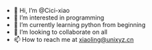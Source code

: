 - 👋 Hi, I’m @Cici-xiao
- 👀 I’m interested in programming
- 🌱 I’m currently learning python from beginning
- 💞️ I’m looking to collaborate on all
- 📫 How to reach me at xiaoling@unixyz.cn

<!---
Cici-xiao/Cici-xiao is a ✨ special ✨ repository because its `README.md` (this file) appears on your GitHub profile.
You can click the Preview link to take a look at your changes.
--->
